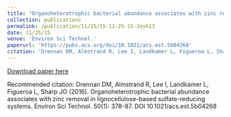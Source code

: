 ```yaml
---
title: "Organoheterotrophic bacterial abundance associates with zinc removal in lignocellulose-based sulfate-reducing systems"
collection: publications
permalink: /publication/11/25/15-11-25-15-Josh13
date: 11/25/15
venue: 'Environ Sci Technol.'
paperurl: 'https://pubs.acs.org/doi/10.1021/acs.est.5b04268'
citation: 'Drennan DM, Almstrand R, Lee I, Landkamer L, Figueroa L, Sharp JO (2016). Organoheterotrophic bacterial abundance associates with zinc removal in lignocellulose-based sulfate-reducing systems. Environ Sci Technol. 50(1): 378-87. DOI 10.1021/acs.est.5b04268'
---
```


<a href='https://pubs.acs.org/doi/10.1021/acs.est.5b04268'>Download paper here</a>

Recommended citation: Drennan DM, Almstrand R, Lee I, Landkamer L, Figueroa L, Sharp JO (2016). Organoheterotrophic bacterial abundance associates with zinc removal in lignocellulose-based sulfate-reducing systems. Environ Sci Technol. 50(1): 378-87. DOI 10.1021/acs.est.5b04268